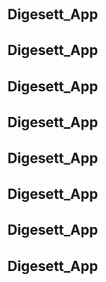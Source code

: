 # Digesett_App
# Digesett_App
# Digesett_App
# Digesett_App
# Digesett_App
# Digesett_App
# Digesett_App
# Digesett_App
